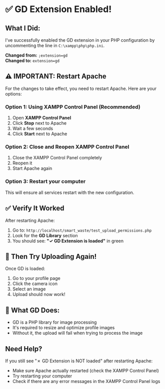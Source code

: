 # ✅ GD Extension Enabled!

## What I Did:
I've successfully enabled the GD extension in your PHP configuration by uncommenting the line in `C:\xampp\php\php.ini`.

**Changed from:** `;extension=gd`  
**Changed to:** `extension=gd`

## ⚠️ IMPORTANT: Restart Apache

For the changes to take effect, you need to restart Apache. Here are your options:

### Option 1: Using XAMPP Control Panel (Recommended)
1. Open **XAMPP Control Panel**
2. Click **Stop** next to Apache
3. Wait a few seconds
4. Click **Start** next to Apache

### Option 2: Close and Reopen XAMPP Control Panel
1. Close the XAMPP Control Panel completely
2. Reopen it
3. Start Apache again

### Option 3: Restart your computer
This will ensure all services restart with the new configuration.

## ✅ Verify It Worked

After restarting Apache:

1. Go to: `http://localhost/smart_waste/test_upload_permissions.php`
2. Look for the **GD Library** section
3. You should see: **"✓ GD Extension is loaded"** in green

## 🎉 Then Try Uploading Again!

Once GD is loaded:
1. Go to your profile page
2. Click the camera icon
3. Select an image
4. Upload should now work!

## 📝 What GD Does:
- GD is a PHP library for image processing
- It's required to resize and optimize profile images
- Without it, the upload will fail when trying to process the image

## Need Help?
If you still see "✗ GD Extension is NOT loaded" after restarting Apache:
- Make sure Apache actually restarted (check the XAMPP Control Panel)
- Try restarting your computer
- Check if there are any error messages in the XAMPP Control Panel logs
